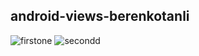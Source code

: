 ## android-views-berenkotanli
![firstone](https://user-images.githubusercontent.com/43938354/124580406-c182df80-de58-11eb-81fe-98f746f01e09.png)
![secondd](https://user-images.githubusercontent.com/43938354/124580993-5554ab80-de59-11eb-8044-fd9ba7022fcd.png)

